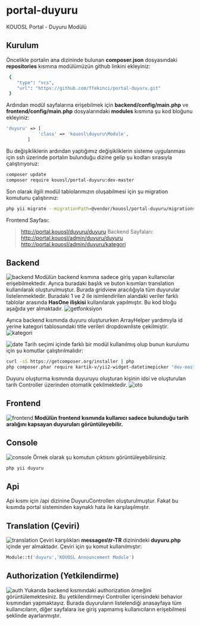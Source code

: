 # portal-duyuru
KOUOSL Portal -  Duyuru Modülü

## Kurulum
Öncelikle portalın ana dizininde bulunan **composer.json** dosyasındaki **repositories** kısmına modülümüzün github linkini ekleyiniz:
```bash
 {
    "type": "vcs",
    "url": "https://github.com/ffekinci/portal-duyuru.git"
 }
````
Ardından modül sayfalarına erişebilmek için **backend/config/main.php** ve **frontend/config/main.php** dosyalarındaki **modules** kısmına şu kod bloğunu ekleyiniz:
```php
'duyuru' => [
            'class' => 'kouosl\duyuru\Module',
        ]
````

Bu değişikliklerin ardından yaptığımız değişikliklerin sisteme uygulanması için ssh üzerinde portalın bulunduğu dizine gelip şu kodları sırasıyla çalıştırıyoruz:
```bash
composer update
composer require kouosl/portal-duyuru:dev-master
````

Son olarak ilgili modül tablolarımızın oluşabilmesi için şu migration komutunu çalıştırınız:
```bash
php yii migrate --migrationPath=@vendor/kouosl/portal-duyuru/migrations
````

Frontend Sayfası:
>http://portal.kouosl/duyuru/duyuru
Backend Sayfaları:
>http://portal.kouosl/admin/duyuru/duyuru
>http://portal.kouosl/admin/duyuru/kategori

## Backend
![backend](https://user-images.githubusercontent.com/37485719/50739367-696bb380-11f0-11e9-886e-186d349df8a6.png)
Modülün backend kısmına sadece giriş yapan kullanıcılar erişebilmektedir. Ayrıca buradaki başlık ve buton kısımları translation kullanılarak oluşturulmuştur. Burada gridview aracılığıyla tüm duyurular listelenmektedir. Buradaki 1 ve 2 ile isimlendirilen alandaki veriler farklı tablolar arasında **HasOne ilişkisi** kullanılarak yapılmıştır. Bu kod bloğu aşağıda yer almaktadır.
![getfonksiyon](https://user-images.githubusercontent.com/37485719/50739397-d717df80-11f0-11e9-955f-6ab6b1a2e9d8.png)

Ayrıca backend kısmında duyuru oluştururken ArrayHelper yardımıyla id yerine kategori tablosundaki title verileri dropdownliste çekilmiştir.
![kategori](https://user-images.githubusercontent.com/37485719/50739435-67eebb00-11f1-11e9-9692-22a93485e32b.png)

![date](https://user-images.githubusercontent.com/37485719/50739529-fb74bb80-11f2-11e9-8f79-8098e7669f7d.png)
Tarih seçimi içinde farklı bir modül kullanılmış olup bunun kurulumu için şu komutlar çalıştırılmalıdır:
```bash
curl -sS https://getcomposer.org/installer | php
php composer.phar require kartik-v/yii2-widget-datetimepicker "dev-master"
```

Duyuru oluşturma kısmında duyuruyu oluşturan kişinin idsi ve oluşturulan tarih Controller üzerinden otomatik çekilmektedir.
![oto](https://user-images.githubusercontent.com/37485719/50739507-9faa3280-11f2-11e9-944d-dd512a7542d4.png)

## Frontend
![frontend](https://user-images.githubusercontent.com/37485719/50739538-0cbdc800-11f3-11e9-8ded-e908fc1697f2.png)
**Modülün frontend kısmında kullanıcı sadece bulunduğu tarih aralığını kapsayan duyuruları görüntüleyebilir.**

## Console
![console](https://user-images.githubusercontent.com/37485719/50739564-63c39d00-11f3-11e9-97c4-479dffdb26b0.gif)
Örnek olarak şu komutun çıktısını görüntüleyebilirsiniz.
```bash
php yii duyuru
```
## Api
Api kısmı için /api dizinine DuyuruControllerı oluşturulmuştur. Fakat bu kısımda portal sisteminden kaynaklı hata ile karşılaşılmıştır.

## Translation (Çeviri)
![translation](https://user-images.githubusercontent.com/37485719/50739631-4ba04d80-11f4-11e9-9225-ca17938d321f.png)
Çeviri karşılıkları **messages\tr-TR** dizinindeki **duyuru.php** içinde yer almaktadır. Çeviri için şu komut kullanılmıştır:
```php
Module::t('duyuru','KOUOSL Announcement Module')
```
## Authorization (Yetkilendirme)
![auth](https://user-images.githubusercontent.com/37485719/50739686-b3ef2f00-11f4-11e9-9125-16ff1f0f0b0c.png)
Yukarıda backend kısmındaki authorization örneğini görüntülemektesiniz. Bu yetkilendirmeyi Controller içerisindeki behavior kısmından yapmaktayız. Burada duyuruların listelendiği anasayfaya tüm kullanıcıların, diğer sayfalara ise giriş yapmamış kullanıcıların erişebilmesi şeklinde ayarlanmıştır.



